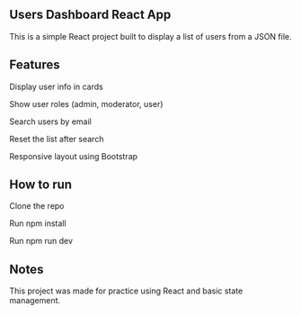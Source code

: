 ## Users Dashboard React App
This is a simple React project built to display a list of users from a JSON file.

## Features
Display user info in cards

Show user roles (admin, moderator, user)

Search users by email

Reset the list after search

Responsive layout using Bootstrap

## How to run
Clone the repo

Run npm install

Run npm run dev

## Notes
This project was made for practice using React and basic state management.
